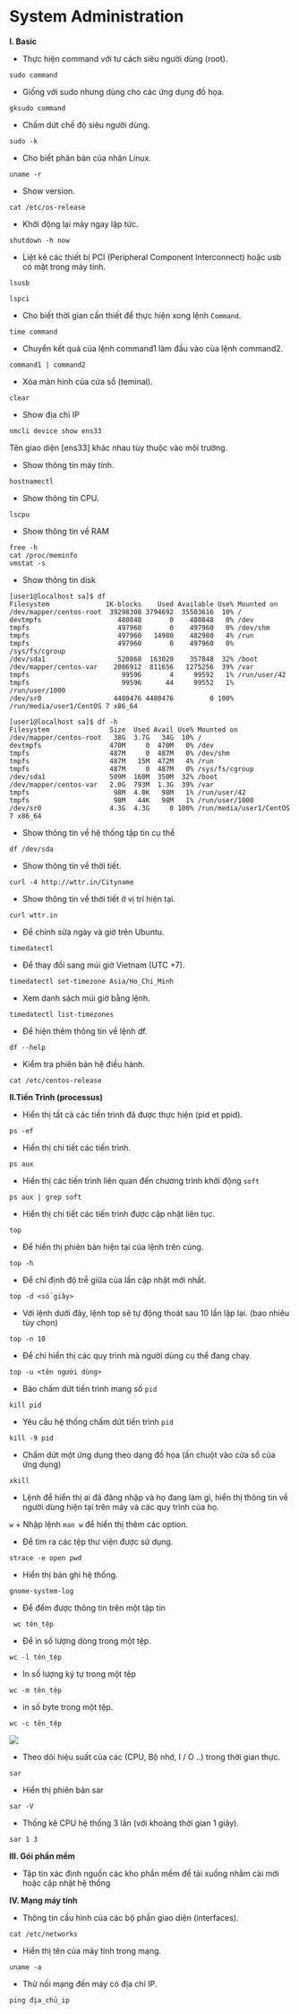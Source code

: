 # System Administration

**I. Basic**
- Thực hiện command với tư cách siêu người dùng (root).

`` sudo command ``

- Giống với sudo nhưng dùng cho các ứng dụng đồ họa.

`` gksudo command ``

- Chấm dứt chế độ siêu người dùng.

`` sudo -k ``

- Cho biết phân bản của nhân Linux.

`` uname -r ``

- Show version.

`` cat /etc/os-release ``

- Khởi động lại máy ngay lập tức.

`` shutdown -h now ``

- Liệt kê các thiết bị PCI (Peripheral Component Interconnect) hoặc usb có mặt trong máy tính.

`` lsusb ``

`` lspci ``

- Cho biết thời gian cần thiết để thực hiện xong lệnh ``Command``.

`` time command ``

- Chuyển kết quả của lệnh command1 làm đầu vào của lệnh command2.

`` command1 | command2 ``

- Xóa màn hình của cửa sổ (teminal).

`` clear ``

- Show địa chỉ IP

`` nmcli device show ens33 ``

Tên giao diện [ens33] khác nhau tùy thuộc vào môi trường.

- Show thông tin máy tính.

`` hostnamectl ``

- Show thông tin CPU.

`` lscpu ``

- Show thông tin về RAM

```
free -h 
cat /proc/meminfo 
vmstat -s
``` 

- Show thông tin disk

```
[user1@localhost sa]$ df
Filesystem              1K-blocks    Used Available Use% Mounted on
/dev/mapper/centos-root  39298308 3794692  35503616  10% /
devtmpfs                   480848       0    480848   0% /dev
tmpfs                      497960       0    497960   0% /dev/shm
tmpfs                      497960   14980    482980   4% /run
tmpfs                      497960       0    497960   0% /sys/fs/cgroup
/dev/sda1                  520868  163020    357848  32% /boot
/dev/mapper/centos-var    2086912  811656   1275256  39% /var
tmpfs                       99596       4     99592   1% /run/user/42
tmpfs                       99596      44     99552   1% /run/user/1000
/dev/sr0                  4480476 4480476         0 100% /run/media/user1/CentOS 7 x86_64
```

```
[user1@localhost sa]$ df -h
Filesystem               Size  Used Avail Use% Mounted on
/dev/mapper/centos-root   38G  3.7G   34G  10% /
devtmpfs                 470M     0  470M   0% /dev
tmpfs                    487M     0  487M   0% /dev/shm
tmpfs                    487M   15M  472M   4% /run
tmpfs                    487M     0  487M   0% /sys/fs/cgroup
/dev/sda1                509M  160M  350M  32% /boot
/dev/mapper/centos-var   2.0G  793M  1.3G  39% /var
tmpfs                     98M  4.0K   98M   1% /run/user/42
tmpfs                     98M   44K   98M   1% /run/user/1000
/dev/sr0                 4.3G  4.3G     0 100% /run/media/user1/CentOS 7 x86_64
```
- Show thông tin về hệ thống tập tin cụ thể

`` df /dev/sda ``

- Show thông tin về thời tiết.

`` curl -4 http://wttr.in/Cityname ``

- Show thông tin về thời tiết ở vị trí hiện tại.

`` curl wttr.in ``

- Để chỉnh sửa ngày và giờ trên Ubuntu.

`` timedatectl ``

- Để thay đổi sang múi giờ Vietnam (UTC +7).

`` timedatectl set-timezone Asia/Ho_Chi_Minh ``

- Xem danh sách múi giờ bằng lệnh.

`` timedatectl list-timezones ``

- Để hiện thêm thông tin về lệnh df.

`` df --help ``

- Kiểm tra phiên bản hệ điều hành.

`` cat /etc/centos-release ``
  
 
**II.Tiến Trình (processus)**

- Hiển thị tất cả các tiến trình đã được thực hiện (pid et ppid).

`` ps -ef ``  

- Hiển thị chi tiết các tiến trình.

`` ps aux ``

- Hiển thị các tiến trình liên quan đến chương trình khởi động ``soft``

`` ps aux | grep soft ``

- Hiển thị chi tiết các tiến trình được cập nhật liên tục.

`` top ``

- Để hiển thị phiên bản hiện tại của lệnh trên cùng.

`` top -h ``    

- Để chỉ định độ trễ giữa của lần cập nhật mới nhất.

`` top -d <số giây> ``

- Với lệnh dưới đây, lệnh top sẽ tự động thoát sau 10 lần lặp lại. (bao nhiêu tùy chọn)

`` top -n 10 ``

- Để chỉ hiển thị các quy trình mà người dùng cụ thể đang chạy.

`` top -u <tên người dùng> ``

- Báo chấm dứt tiến trình mang số ``pid``

`` kill pid ``

- Yêu cầu hệ thống chấm dứt tiến trình ``pid``

`` kill -9 pid ``

- Chấm dứt một ứng dụng theo dạng đồ họa (ấn chuột vào cửa sổ của ứng dụng)

`` xkill ``

- Lệnh để hiển thị ai đã đăng nhập và họ đang làm gì, hiển thị thông tin về người dùng hiện tại trên máy và các quy trình của họ.

`` w `` 
    + Nhập lệnh ``man w`` để hiển thị thêm các option.
      
- Để tìm ra các tệp thư viện được sử dụng.

`` strace -e open pwd ``

- Hiển thị bản ghi hệ thống.

`` gnome-system-log ``

- Để đếm được thông tin trên một tập tin

`` wc tên_tệp``

- Để in số lượng dòng trong một tệp.

`` wc -l tên_tệp ``

- In số lượng ký tự trong một tệp

`` wc -m tên_tệp ``

- in số byte trong một tệp.

`` wc -c tên_tệp ``

![](https://scontent.fhan5-5.fna.fbcdn.net/v/t1.15752-9/64699382_2617704338240622_1896494104343216128_n.png?_nc_cat=108&_nc_oc=AQlIznLubg0ANnwKjrBp6Zq1qxTeMEDru7ztSMfDEexkvLMOQhctOVIfdYNQkHACRJc&_nc_ht=scontent.fhan5-5.fna&oh=2ecee7c52854904d8ac4e4445554b225&oe=5D921AAD)

- Theo dõi hiệu suất của các (CPU, Bộ nhớ, I / O ..) trong thời gian thực.

`` sar ``

- Hiển thị phiên bản sar

`` sar -V ``

- Thống kê CPU hệ thống 3 lần (với khoảng thời gian 1 giây).

`` sar 1 3 ``


**III. Gói phần mềm**
- Tập tin xác định nguồn các kho phần mềm để tải xuống nhằm cài mới hoặc cập nhật hệ thống
``  ``

**IV. Mạng máy tính**
- Thông tin cấu hình của các bộ phần giao diện (interfaces).

`` cat /etc/networks ``

- Hiển thị tên của máy tính trong mạng.

`` uname -a ``

- Thử nối mạng đến máy có địa chỉ IP.

`` ping địa_chủ_ip ``





